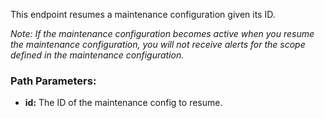 This endpoint resumes a maintenance configuration given its ID.

_Note: If the maintenance configuration becomes active when you resume the maintenance configuration, you will not receive alerts for the scope defined in the maintenance configuration._
### Path Parameters:

- **id:** The ID of the maintenance config to resume.
